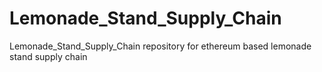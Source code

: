 # Lemonade_Stand_Supply_Chain
Lemonade_Stand_Supply_Chain repository for ethereum based lemonade stand supply chain 
